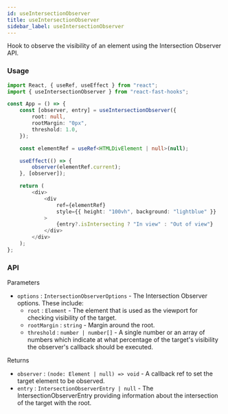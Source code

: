 ```yaml
---
id: useIntersectionObserver
title: useIntersectionObserver
sidebar_label: useIntersectionObserver
---
```


Hook to observe the visibility of an element using the Intersection Observer API.

### Usage

```typescript
import React, { useRef, useEffect } from "react";
import { useIntersectionObserver } from "react-fast-hooks";

const App = () => {
	const [observer, entry] = useIntersectionObserver({
		root: null,
		rootMargin: "0px",
		threshold: 1.0,
	});

	const elementRef = useRef<HTMLDivElement | null>(null);

	useEffect(() => {
		observer(elementRef.current);
	}, [observer]);

	return (
		<div>
			<div
				ref={elementRef}
				style={{ height: "100vh", background: "lightblue" }}
			>
				{entry?.isIntersecting ? "In view" : "Out of view"}
			</div>
		</div>
	);
};
```

### API

Parameters

- `options` : `IntersectionObserverOptions` - The Intersection Observer options. These include:
  - `root` : `Element` - The element that is used as the viewport for checking visibility of the target.
  - `rootMargin` : `string` - Margin around the root.
  - `threshold` : `number | number[]` - A single number or an array of numbers which indicate at what percentage of the target's visibility the observer's callback should be executed.

Returns

- `observer` : `(node: Element | null) => void` - A callback ref to set the target element to be observed.
- `entry` : `IntersectionObserverEntry | null` - The IntersectionObserverEntry providing information about the intersection of the target with the root.

